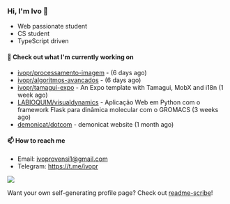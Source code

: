 ### Hi, I'm Ivo 👋

* Web passionate student
* CS student
* TypeScript driven

#### 👷 Check out what I'm currently working on

- [ivopr/processamento-imagem](https://github.com/ivopr/processamento-imagem) -  (6 days ago)
- [ivopr/algoritmos-avancados](https://github.com/ivopr/algoritmos-avancados) -  (6 days ago)
- [ivopr/tamagui-expo](https://github.com/ivopr/tamagui-expo) - An Expo template with Tamagui, MobX and i18n (1 week ago)
- [LABIOQUIM/visualdynamics](https://github.com/LABIOQUIM/visualdynamics) - Aplicação Web em Python com o framework Flask para dinâmica molecular com o GROMACS (3 weeks ago)
- [demonicat/dotcom](https://github.com/demonicat/dotcom) - demonicat website (1 month ago)

#### 📫 How to reach me

- Email: [ivoprovensi1@gmail.com](mailto://ivoprovensi1@gmail.com)
- Telegram: https://t.me/ivopr

![](https://github-readme-stats.vercel.app/api/top-langs/?username=ivopr&langs_count=10&layout=compact&theme=react&hide_border=true&bg_color=0D1117&title_color=5ce1e6&icon_color=5ce1e6)

Want your own self-generating profile page? Check out [readme-scribe](https://github.com/muesli/readme-scribe)!
